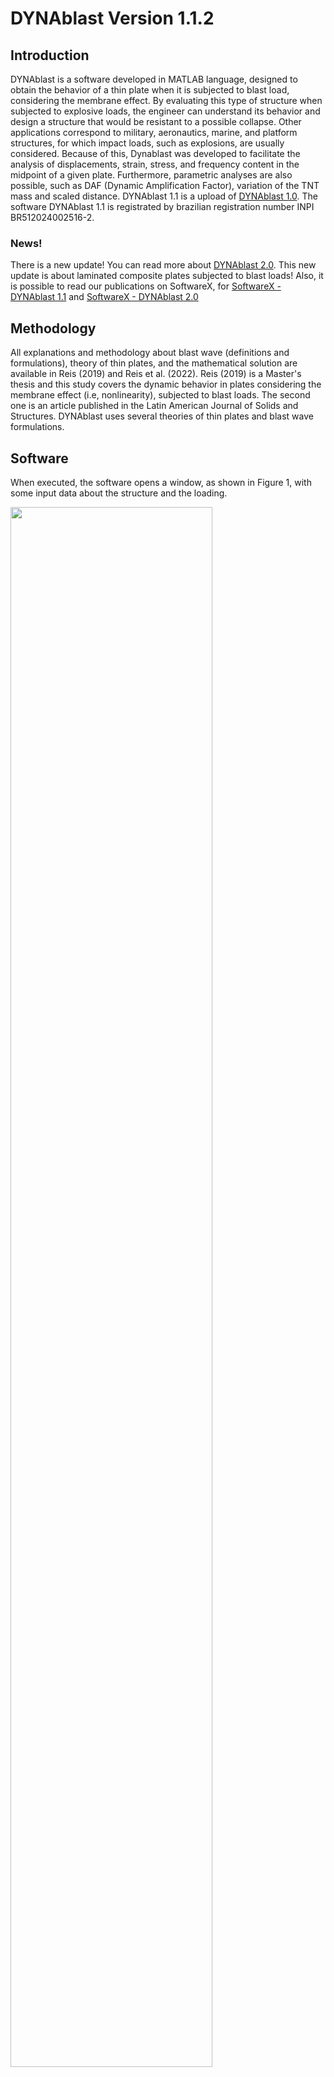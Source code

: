 # DYNAblast Version 1.1.2

## Introduction

DYNAblast is a software developed in MATLAB language, designed to obtain the behavior of a thin plate when it is subjected to blast load, considering the membrane effect. By evaluating this type of structure when subjected to explosive loads, the engineer can understand its behavior and design a structure that would be resistant to a possible collapse. Other applications correspond to military, aeronautics, marine, and platform structures, for which impact loads, such as explosions, are usually considered. Because of this, Dynablast was developed to facilitate the analysis of displacements, strain, stress, and frequency content in the midpoint of a given plate. Furthermore, parametric analyses are also possible, such as DAF (Dynamic Amplification Factor), variation of the TNT mass and scaled distance.
DYNAblast 1.1 is a upload of [DYNAblast 1.0](https://github.com/AnaWaldila/dynablast). 
The software DYNAblast 1.1 is registrated by brazilian registration number INPI BR512024002516-2.

### News!
There is a new update! You can read more about [DYNAblast 2.0](https://github.com/AnaWaldila/dynablast2.0). This new update is about laminated composite plates subjected to blast loads!
Also, it is possible to read our publications on SoftwareX, for [SoftwareX - DYNAblast 1.1](https://www.sciencedirect.com/science/article/pii/S2352711024002243) and [SoftwareX - DYNAblast 2.0](https://www.sciencedirect.com/science/article/pii/S2352711025002328)

## Methodology

All explanations and methodology about blast wave (definitions and formulations), theory of thin plates, and the mathematical solution are available in Reis (2019) and Reis et al. (2022). Reis (2019) is a Master's thesis and this study covers the dynamic behavior in plates considering the membrane effect (i.e, nonlinearity), subjected to blast loads. The second one is an article published in the Latin American Journal of Solids and Structures. DYNAblast uses several theories of thin plates and blast wave formulations.

## Software

When executed, the software opens a window, as shown in Figure 1, with some input data about the structure and the loading. 

<div>
<img src="Figure/Figure1.png" width="80%">
</div>
<p>
 <b>Figure 1:</b> DYNAblast - Input Data
</p>

<b>Input Data</b>
About the plate structure, some pieces of information are important:

PLATE

* Boundary conditions of the plate: simply supported or fully clamped;
* Boundary conditions of the membrane: immovable, movable, or stress-free;
* Length in x-axis (m);
* Rate <i>&beta;</i> between length in x-axis and y-axis;
* Thickness (m);
* Poisson's ratio;
* Young's Modulus (N/m²);
* Material density (kg/m³).

In addition, the user also needs to know the plate, in this software, is a linear elastic material. All methodology about the mechanic of structures (plates) is presented in Reis (2019) and Reis et al. (2022).

TNT
* Data Base: "Experimental Data", "Abaco - Calibration, Reis (2019)" and "Abaco - Calibration, Rigby (2013)";
* Type of Explosion: Spherical or Hemispherical;
* Input Distance: Scaled Distance Z or Distance R;
* Characteristics: total mass (kg), distance (m), scalar distance (kg/m1/3), maximum overpressure (Pa), maximum underpressure (Pa), positive phase time (s), positive phase impulse (Pa.s), negative phase impulse (Pa.s). It is important to understand, based on which database is chosen by the user, some pieces of information about the blast wave's characteristics are not necessary.

In addition, about “Data Base”:
* “Experimental Data”: the labels “Total Mass (kg)”, "Distance (m)" and “Scaled Distance Z (kg/m^1/3)” are unable for edit, because all of them are based on an experimental values.
* "Abaco - Calibration, Reis (2019)" or "Abaco - Calibration, Rigby (2013)": “Total Mass (kg)” and Distance (“Scalar Distance Z (kg/m1/3)” or "Distance (m)" are enabled and other parameters in Characteristics are non enabled. "Abaco - Calibration, Reis (2019)" and "Abaco - Calibration, Rigby (2013)" are developed by Reis (2019) and Rigby et al. (2013), respectively, which is a characterization of all curves in the abacus presented in the US Department of Defense (2007). The algorithm used in “Rigby’s calibration” is from Rigby and Tyas (2014).
* Input Distance: The option "Scaled Distance Z" or "Distance R", in Input Distance, will enable only the options "Scaled Distance Z (m/kg^1/3)" or "Distance (m)", respectively. This will occurs only cconsidering the option choosen by the user is one of the "Abaco - Calibration".

ANALYSIS
* Nonlinear Analysis: Yes or No. If the user chooses "No", the boundary condition of the membrane is not considered in the code;
* Negative Phase: Now, there are 3 options, "No" (no negative phase will consider in the analysis), "Extended Positive Phase" (the Friedlander equation used to positive phase will be considered in the use of negative phase, i.e., its extended version) and "Cubic Equation" (the use of Granström equation to characterized the negative phase);
* Time of Analysis: history time of the analysis. In this case, “Time of Analysis” needs to be bigger than the total time of the pressure, i.e., positive phase time + negative phase time (if exists). If the user chooses a time that is smaller than those two, the program will show a message with the total time of the load pressure;
* Parametric Analysis: In parametric analysis, the user can choose 11 cases to analyze in "Case of Analysis":
  1. “Case 1 – Z x uz/h”: Analysis of the behavior of uz/h in comparison to the variation of Z, where the main step in Z; 
  2. “Case 2 – W x uz/h”: Analysis of the behavior of uz/h in comparison to the variation of W, where the main step in W. In this case, the user needs to complete the “Final TNT’s mass (kg)” and the “Number of intervals”. Consequently, in this case, is looping and the TNT’s mass to start this is completed in “Total mass (kg)” (in characteristics, TNT);
  3. “Case 3 – R x uz/h”: Analysis of the behavior of uz/h in comparison to the variation of R, where the main step in R; 
  4. “Case 4 – td/TL x FAD – Varying W”: A specific case to analyze the behavior of uz / h when DAF (Dynamic Amplification Factor) is varying. The main step is in W. In this case, the user needs to complete the “Final TNT’s mass (kg)” and the “Number of intervals”. Consequently, in this case, is looping and the TNT’s mass to start this is completed in “Total mass (kg)” (in characteristics, TNT); 
  5. “Case 5 – td/TL x FAD – Varying Z”: A specific case to analyze the behavior of uz / h when DAF (Dynamic Amplification Factor) is variating. The main step is in Z. 
  6. “Case 6 – td/TL x FAD – Varying R”: A specific case to analyze the behavior of uz / h when DAF (Dynamic Amplification Factor) is variating. The main step is in R. 
  7. “Case 7 – td / TL x uz / h”: A specific case to analyze the behavior of uz / h  when td / TL (rate between the time of duration of positive phase and the linear period of the structure) is varying. The main step is in Z;
  8. “Case 8 – td / TNL x uz / h”: A specific case to analyze the behavior of uz / h  when td / TNL (rate between the time of duration of positive phase and the non linear period of the structure) is varying. The main step is in Z;
  9. “Case 9 – uz / h x stress”: A specific case to analyze the behavior of uz / h  when stress is varying. The main step is in Z;
  10. “Case 10 – General Equation”: A specific case to calculate the same graph of “Case 1”, but showing an equation that characterizes the structure, i.e., a relation of uz/h, Z, and W.
  11. "Case 11 - Surface W X R X uz/h": A specific case to show a 3d graphic (surface) that characterizes the the maximum displacement of the plate (uz/h) when Z and W varying. In this case, the user needs to inform the "Final TNT's mass (kg)" and the "Number of intervals" between the initial and final mass (the initial mass is the input data into the label "Total Mass (kg)").

All cases are presented in Figure 2.

<div>
<img src="Figure/Figure2.png" width="50%">
</div>
<p>
 <b>Figure 2:</b> DYNAblast - Input Data Cases of Analysis
</p>

BUTTONS
* Dynamic Analysis: In this case, output data presented are displacement, strain, and stress in the midpoint of the plate. The pressure of the loading and the Fast Fourier Transforms (FFT) are also calculated.
* Parametric Analysis: Parametric analysis is calculated and graphics are plotted based on the pieces of information of the "Parametric Analysis", i.e., the case choosen by the user.

<b>Output Data</b>
After the user introduces all input data, as shown in Figure 1, the user can press the button “Dynamic Analysis” or “Parametric Analysis”. The first one opens a new window, as presented in Figure 3, with the output data, i.e., tables with all displacements, stress, and strain per time, pressure, and the FFT. Also, some parameters are presented: K1, K3, u<sub>z</sub> (m), maximum static displacement (m), linear period - T<sub>L</sub> (s), nonlinear period - T<sub>NL</sub> (s), T<sub>NL</sub> / (T<sub>L</sub> + T<sub>NL</sub>), t<sub>d</sub> (s), t<sub>m</sub> (s), p<sub>max</sub> (Pa), p<sub>min</sub> (Pa), i<sub>d</sub> (Pa.m), i<sub>m</sub> (Pa.m), decay coefficient. Some of those graphics are shown in Figure 4 and can also be seen in DYNAblast 1.0.

<div>
<img src="Figure/Figure3.png" width="80%">
</div>
<p>
 <b>Figure 3:</b> DYNAblast - Results
</p>

<div>
<img src="Figure/Figure4.png" width="80%">
</div>
<p>
 <b>Figure 4:</b> DYNAblast - Graphic Results
</p>

Clicking on the "Parametric Analysis" button, based on which case the user chose, as shown in Figure 2, one curve is plotted. Next, Figure 5 to 11 present the graphics of parametric analysis based on the input data presented in Figure 1.

<div>
<img src="Figure/Figure5.png" width="100%">
</div>
<p>
 <b>Figure 5:</b> DYNAblast - Parametric Analysis. (a) Case 1 (b) Case 2 (c) Case 3
</p>

<div>
<img src="Figure/Figure6.png" width="100%">
</div>
<p>
 <b>Figure 6:</b> DYNAblast - Parametric Analysis. (a) Case 4 (b) Case 5 (c) Case 6
</p>

<div>
<img src="Figure/Figure7.png" width="100%">
</div>
<p>
 <b>Figure 7:</b> DYNAblast - Parametric Analysis. (a) Case 7 (b) Case 8 (c) Case 9
</p>

<div>
<img src="Figure/Figure8.png" width="80%">
</div>
<p>
 <b>Figure 8:</b> DYNAblast - Parametric Analysis. (a) Case 10 (b) Case 11
</p>

All these examples considered the membrane’s boundary condition as immovable. The users can generate their own analysis with another type of boundary condition.

<b>Files</b>

All those pieces of information can be imported or exported to Excel or .txt file. Figure 1 shows, on the left top, a menu button called “File” which enables to save a new or import a txt file. The users can create a txt file with their own pieces of information about the plate, blast wave, and analysis. For this case, there is an order to follow:
1.	Plate boundary condition (1 for simple supported or 2 for fully clamped);
2.	Membrane boundary condition (1 for immovable, 2 for movable, and 3 for stress-free);
3.	Length in x-axis (m);
4.	<i>&beta;</i>;
5.	Thickness (m);
6.	Poisson’s ratio;
7.	Young’s Modulus E (N/m²);
8.	Material density (kg/m³);
9. 	Distance R (m);
10.	Total Mass (kg);
11.	Scaled Distance Z (kg/m^1/3);
12.	Type of explosion (1 for Hemispherical and 2 for Spherical)
13.	Data type (2 for "Abaco - Calibration, Rigby (2013)", 3 for "Abaco - Calibration, Reis (2019)" and 4 for "Experimental Data")
14.	Max Overpressure (Pa);
15.	Max Underpressure (Pa);
16.	Positive time (s);
17.	Positive impulse (Pa.s);
18.	Negative impulse (Pa.s);
19.	Input Distance (1 for "Scaled Distance Z" or 2 for "Distance R")
19.	Nonlinear analyses (1 for yes and 2 for no);
20.	Negative phase (0 for "No", 1 for "Extended Positive Phase" and 2 for "Cubic Equation")
21.	Time of analysis.

It is possible to observe all those pieces of information in Figure 9.

<div>
<img src="Figure/Figure9.png" width="20%">
</div>
<p>
 <b>Figure 9:</b> DYNAblast - .txt file
</p>

For the graphics presented in Figures 3 to 8, it is possible to click the button on the top-left called “Save” and, consequently, save all output data in Excel.

<b>About</b>
This software was developed by Ph.D. Ana W. Q. R. Reis, supervised by Prof. Ph.D. Rodrigo B. Burgos and tested by Civil Engineer Mayara M. Martins, at Rio de Janeiro State University, as shown in Figure 10.

<div>
<img src="Figure/Figure10.png" width="50%">
</div>
<p>
 <b>Figure 10:</b> DYNAblast - About the software
</p>

## References

Friedlander, F.G. The diffraction of sound pulses I. Diffraction by a semi-infinite plane. Communicated by G. I. Taylor, F.R.S., 1940.

Granström, S.A. Loading characteristics of fair blasts from detonating charges. Technical Report 100, Transactions of the Royal Institute of Technology, Stockholm, 1956

Reis, A.W.Q.R. Dynamic analysis of plates subjected to blast load. M. Sc. Dissertation (in Portuguese), Rio de Janeiro State University, Brazil, 2019.

Reis, A.W.Q.R., Burgos, R.B., Oliveira, M.F.F. DYNAblast—A software to obtain the behavior of plates subjected to blast loads. SoftwareX, 2022.

Reis, A.W.Q.R., Burgos, R.B., Oliveira, M.F.F. Nonlinear Dynamic Analysis of Plates Subjected to Explosive Loads. Latin American Journal of Solids and Structures, v. 19, 2022.

Reis, A.W.Q.R., Martins, M.M., Burgos, R.B. Version 1.1 to – “DYNAblast – A software to obtain the behavior of composite laminated plates subjected to blast loads”. SoftwareX, 2024.

Reis, A.W.Q.R., Martins, M.M., Burgos, R.B. Version 2.0 – “DYNAblast – A software to obtain the behavior of composite laminated plates subjected to blast loads”. SoftwareX, 2025.

Rigby, S.E. and Tyas, A. (2014) Blast.m. CMD Group, University of Sheffield.

Rigby, S. E., Andrew, T., Bennett, T., Clarke, S. D., Fay, S. D. The Negative Phase of the Blast Load. International Journal of Protective Structures 5(1):1-19, 2013.


## About the Software

Rio de Janeiro State University

Faculty of Engineering

Developer: D.Sc Ana Waldila de Queiroz Ramiro Reis

Tester: Civil. Eng. Mayara Machado Martins

Professor: Ph.D. Rodrigo Bird Burgos

E-mail: anawaldila@hotmail.com
